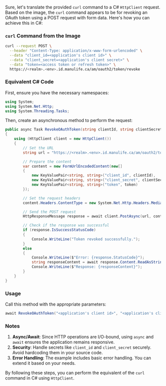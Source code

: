 Sure, let's translate the provided `curl` command to a C# `HttpClient` request. Based on the image, the `curl` command appears to be for revoking an OAuth token using a POST request with form data. Here's how you can achieve this in C#:

### `curl` Command from the Image
```sh
curl --request POST \
  --header "Content-Type: application/x-www-form-urlencoded" \
  --data "client_id=<application's client id>" \
  --data "client_secret=<application's client secret>" \
  --data "token=<access token or refresh token>" \
  https://<realm>.<env>.id.manulife.ca/am/oauth2/token/revoke
```

### Equivalent C# Code

First, ensure you have the necessary namespaces:
```csharp
using System;
using System.Net.Http;
using System.Threading.Tasks;
```

Then, create an asynchronous method to perform the request:

```csharp
public async Task RevokeOAuthToken(string clientId, string clientSecret, string token)
{
    using (HttpClient client = new HttpClient())
    {
        // Set the URL
        string url = "https://<realm>.<env>.id.manulife.ca/am/oauth2/token/revoke";

        // Prepare the content
        var content = new FormUrlEncodedContent(new[]
        {
            new KeyValuePair<string, string>("client_id", clientId),
            new KeyValuePair<string, string>("client_secret", clientSecret),
            new KeyValuePair<string, string>("token", token)
        });

        // Set the request headers
        content.Headers.ContentType = new System.Net.Http.Headers.MediaTypeHeaderValue("application/x-www-form-urlencoded");

        // Send the POST request
        HttpResponseMessage response = await client.PostAsync(url, content);

        // Check if the response was successful
        if (response.IsSuccessStatusCode)
        {
            Console.WriteLine("Token revoked successfully.");
        }
        else
        {
            Console.WriteLine($"Error: {response.StatusCode}");
            string responseContent = await response.Content.ReadAsStringAsync();
            Console.WriteLine($"Response: {responseContent}");
        }
    }
}
```

### Usage
Call this method with the appropriate parameters:

```csharp
await RevokeOAuthToken("<application's client id>", "<application's client secret>", "<access token or refresh token>");
```

### Notes
1. **Async/Await**: Since HTTP operations are I/O-bound, using `async` and `await` ensures the application remains responsive.
2. **Security**: Handle secrets like `client_id` and `client_secret` securely. Avoid hardcoding them in your source code.
3. **Error Handling**: The example includes basic error handling. You can extend it based on your needs.

By following these steps, you can perform the equivalent of the `curl` command in C# using `HttpClient`.